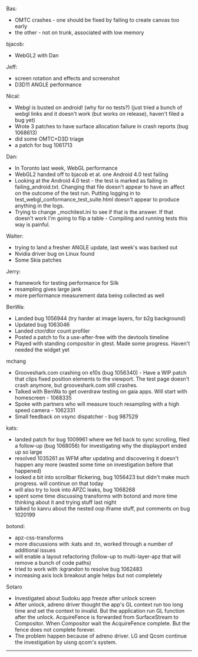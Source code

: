 Bas:
* OMTC crashes - one should be fixed by failing to create canvas too early
* the other - not on trunk, associated with low memory

bjacob:
* WebGL2 with Dan

Jeff:
* screen rotation and effects and screenshot
* D3D11 ANGLE performance

Nical:
* Webgl is busted on android! (why for no tests?) (just tried a bunch of webgl links and it doesn't work (but works on release), haven't filed a bug yet)
* Wrote 3 patches to have surface allocation failure in crash reports (bug 1068613)
* did some OMTC+D3D triage
* a patch for bug  1061713

Dan:
* In Toronto last week, WebGL performance
* WebGL2 handed off to bjacob et al. one Android 4.0 test failing
* Looking at the Android 4.0 test - the test is marked as failing in failing_android.txt. Changing that file doesn't appear to have an affect on the outcome of the test run. Putting logging in to test_webgl_conformance_test_suite.html doesn't appear to produce anything in the logs.
* Trying to change _mochitest.ini to see if that is the answer. If that doesn't work I'm going to flip a table - Compiling and running tests this way is painful. </rant>

Walter:
* trying to land a fresher ANGLE update, last week's was backed out
* Nvidia driver bug on Linux found
* Some Skia patches

Jerry:
* framework for testing performance for Silk
* resampling gives large jank
* more performance measurement data being collected as well

BenWa:
* Landed bug 1056944 (try harder at image layers, for b2g background)
* Updated bug 1063046
* Landed ctor/dtor count profiler
* Posted a patch to fix a use-after-free with the devtools timeline
* Played with standing compositor in gtest. Made some progress. Haven't needed the widget yet

mchang
* Grooveshark.com crashing on e10s (bug 1056340) - Have a WIP patch that clips fixed position elements to the viewport. The test page doesn't crash anymore, but grooveshark.com still crashes.
* Talked with BenWa to get overdraw testing on gaia apps. Will start with homescreen - 1068335
* Spoke with partners who will measure touch resampling with a high speed camera - 1062331
* Small feedback on vsync dispatcher - bug 987529

kats:
* landed patch for bug 1009961 where we fell back to sync scrolling, filed a follow-up (bug 1068056) for investigating why the displayport ended up so large
* resolved 1035261 as WFM after updating and discovering it doesn't happen any more (wasted some time on investigation before that happened)
* looked a bit into scrollbar flickering, bug 1056423 but didn't make much progress. will continue on that today
* will also try to look into APZC leaks, bug 1068268
* spent some time discussing transforms with botond and more time thinking about it and trying stuff last night
* talked to kanru about the nested oop iframe stuff, put comments on bug 1020199

botond:
* apz-css-transforms
* more discussions with :kats and :tn, worked through a number of additional issues
* will enable a layout refactoring (follow-up to multi-layer-apz that will remove a bunch of code paths)
* tried to work with :kgrandon to resolve bug 1062483
* increasing axis lock breakout angle helps but not completely

Sotaro
* Investigated about Sudoku app freeze after unlock screen
* After unlock, adreno driver thought the app's GL context run too long time and set the context to invalid. But the application run GL function after the unlock. AcquireFence is forwarded from SurfaceStream to Compositor. When Compositor wait the AcquireFence complete. But the fence does not complete forever.
* The problem happen because of adreno driver. LG and Qcom continue the investigation by uisng qcom's system.

________________


